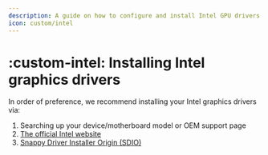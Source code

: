 ```yaml
---
description: A guide on how to configure and install Intel GPU drivers in AtlasOS
icon: custom/intel
---
```


# :custom-intel: Installing Intel graphics drivers

In order of preference, we recommend installing your Intel graphics drivers via:

1. Searching up your device/motherboard model or OEM support page
2. [The official Intel website](https://www.intel.com/content/www/us/en/support/products/80939/graphics.html#211969)
3. [Snappy Driver Installer Origin (SDIO)](https://www.glenn.delahoy.com/snappy-driver-installer-origin)